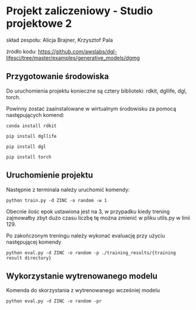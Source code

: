 # Projekt zaliczeniowy - Studio projektowe 2 

skład zespołu: Alicja Brajner, Krzysztof Pala 

źródło kodu: https://github.com/awslabs/dgl-lifesci/tree/master/examples/generative_models/dgmg

## Przygotowanie środowiska

Do uruchomienia projektu konieczne są cztery biblioteki: rdkit, dgllife, dgl, torch.

Powinny zostać zaainstalowane w wirtualnym środowisku za pomocą następujących komend: 
```
conda install rdkit

pip install dgllife

pip install dgl

pip install torch
```

## Uruchomienie projektu 

Następnie z terminala należy uruchomić komendy: 

```
python train.py -d ZINC -o random -w 1
```

Obecnie ilośc epok ustawiona jest na 3, w przypadku kiedy trening zajmowałby zbyt dużo czasu
liczbę tę można zmienić w pliku utils.py w linii 129. 

Po zakończonym treningu należy wykonać evaluację przy użyciu następującej komendy

```
python eval.py -d ZINC -o random -p ./training_results/{training result directory}
```

## Wykorzystanie wytrenowanego modelu

Komenda do skorzystania z wytrenowanego wcześniej modelu
```
python eval.py -d ZINC -o random -pr
```
